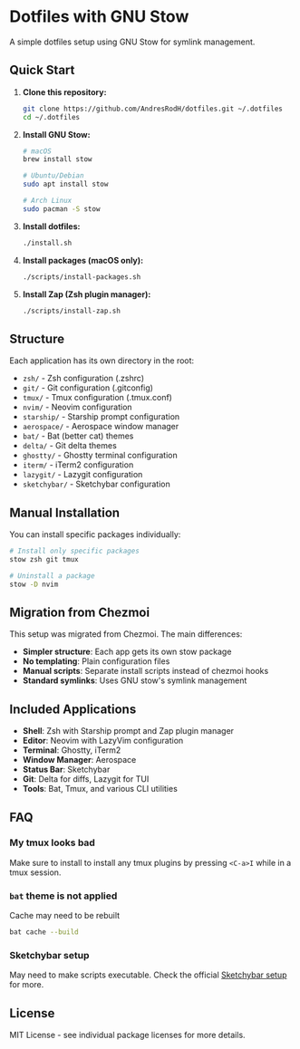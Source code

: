 # Dotfiles with GNU Stow

A simple dotfiles setup using GNU Stow for symlink management.

## Quick Start

1. **Clone this repository:**
   ```bash
   git clone https://github.com/AndresRodH/dotfiles.git ~/.dotfiles
   cd ~/.dotfiles
   ```

2. **Install GNU Stow:**
   ```bash
   # macOS
   brew install stow
   
   # Ubuntu/Debian
   sudo apt install stow
   
   # Arch Linux
   sudo pacman -S stow
   ```

3. **Install dotfiles:**
   ```bash
   ./install.sh
   ```

4. **Install packages (macOS only):**
   ```bash
   ./scripts/install-packages.sh
   ```

5. **Install Zap (Zsh plugin manager):**
   ```bash
   ./scripts/install-zap.sh
   ```

## Structure

Each application has its own directory in the root:

- `zsh/` - Zsh configuration (.zshrc)
- `git/` - Git configuration (.gitconfig)
- `tmux/` - Tmux configuration (.tmux.conf)
- `nvim/` - Neovim configuration
- `starship/` - Starship prompt configuration
- `aerospace/` - Aerospace window manager
- `bat/` - Bat (better cat) themes
- `delta/` - Git delta themes
- `ghostty/` - Ghostty terminal configuration
- `iterm/` - iTerm2 configuration
- `lazygit/` - Lazygit configuration
- `sketchybar/` - Sketchybar configuration

## Manual Installation

You can install specific packages individually:

```bash
# Install only specific packages
stow zsh git tmux

# Uninstall a package
stow -D nvim
```

## Migration from Chezmoi

This setup was migrated from Chezmoi. The main differences:

- **Simpler structure**: Each app gets its own stow package
- **No templating**: Plain configuration files
- **Manual scripts**: Separate install scripts instead of chezmoi hooks
- **Standard symlinks**: Uses GNU stow's symlink management

## Included Applications

- **Shell**: Zsh with Starship prompt and Zap plugin manager
- **Editor**: Neovim with LazyVim configuration
- **Terminal**: Ghostty, iTerm2
- **Window Manager**: Aerospace
- **Status Bar**: Sketchybar
- **Git**: Delta for diffs, Lazygit for TUI
- **Tools**: Bat, Tmux, and various CLI utilities

## FAQ

### My tmux looks bad

Make sure to install to install any tmux plugins by pressing `<C-a>I` while in a tmux session.

### `bat` theme is not applied

Cache may need to be rebuilt

```sh
bat cache --build
```

### Sketchybar setup

May need to make scripts executable. Check the official [Sketchybar setup](https://felixkratz.github.io/SketchyBar/setup) for more.

## License

MIT License - see individual package licenses for more details.
